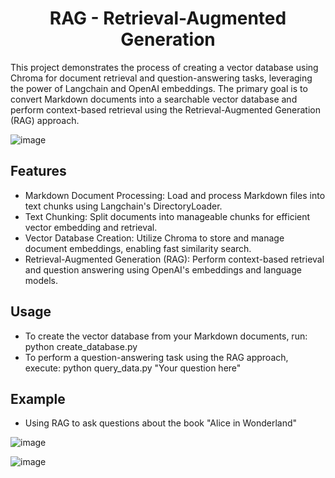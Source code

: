 <h1 align="center"> RAG - Retrieval-Augmented Generation</h1>

This project demonstrates the process of creating a vector database using Chroma for document retrieval and question-answering tasks, leveraging the power of Langchain and OpenAI embeddings. The primary goal is to convert Markdown documents into a searchable vector database and perform context-based retrieval using the Retrieval-Augmented Generation (RAG) approach.

![image](https://github.com/user-attachments/assets/364f02d8-9074-469a-9731-6a0bdfbb0472)


<h2>Features</h2>
<ul>
    <li>Markdown Document Processing: Load and process Markdown files into text chunks using Langchain's DirectoryLoader.</li>
    <li>Text Chunking: Split documents into manageable chunks for efficient vector embedding and retrieval.</li>
    <li>Vector Database Creation: Utilize Chroma to store and manage document embeddings, enabling fast similarity search.</li>
    <li>Retrieval-Augmented Generation (RAG): Perform context-based retrieval and question answering using OpenAI's embeddings and language models.</li>
</ul>

<h2>Usage</h2>
<ul>
    <li>To create the vector database from your Markdown documents, run: python create_database.py</li>
    <li>To perform a question-answering task using the RAG approach, execute: python query_data.py "Your question here"</li>
</ul>

<h2>Example</h2>
<ul>
    <li>Using RAG to ask questions about the book "Alice in Wonderland"</li>
</ul>


![image](https://github.com/user-attachments/assets/65657a1b-76ab-4bec-a60b-8bfe45ceb407)



![image](https://github.com/user-attachments/assets/2da2a63d-9052-4534-8e10-79eee7b72d62)
